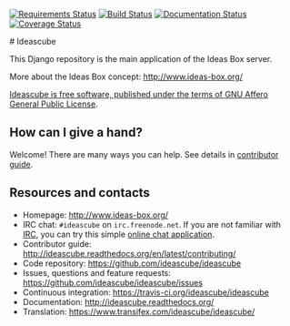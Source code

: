 [![Requirements Status](https://requires.io/github/ideascube/ideascube/requirements.svg?branch=master)](https://requires.io/github/ideascube/ideascube/requirements/?branch=master) [![Build Status](https://framagit.org/ideascube/ideascube/badges/master/build.svg)](https://framagit.org/ideascube/ideascube/commits/master) [![Documentation Status](http://readthedocs.org/projects/ideascube/badge/?version=latest)](http://ideascube.readthedocs.org/en/latest/?badge=latest) [![Coverage Status](https://framagit.org/ideascube/ideascube/badges/master/coverage.svg)](https://framagit.org/ideascube/ideascube/commits/master)

# Ideascube

This Django repository is the main application of the Ideas Box server.

More about the Ideas Box concept: http://www.ideas-box.org/

[Ideascube is free software, published under the terms of GNU Affero General Public License](https://github.com/ideascube/ideascube/LICENSE).

## How can I give a hand?

Welcome! There are many ways you can help. See details in
[contributor guide](http://ideascube.readthedocs.org/en/latest/contributing/).

## Resources and contacts

* Homepage: http://www.ideas-box.org/
* IRC chat: `#ideascube` on `irc.freenode.net`. If you are not familiar with
  [IRC](https://en.wikipedia.org/wiki/Internet_Relay_Chat), you can try
  this simple [online chat application](https://kiwiirc.com/client/irc.freenode.net/?nick=new-user|?#ideascube).
* Contributor guide: http://ideascube.readthedocs.org/en/latest/contributing/
* Code repository: https://github.com/ideascube/ideascube
* Issues, questions and feature requests:
  https://github.com/ideascube/ideascube/issues
* Continuous integration: https://travis-ci.org/ideascube/ideascube
* Documentation: http://ideascube.readthedocs.org/
* Translation: https://www.transifex.com/ideascube/ideascube/
